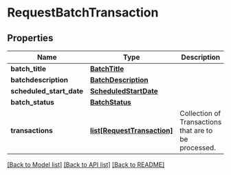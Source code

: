 # RequestBatchTransaction

## Properties
Name | Type | Description | Notes
------------ | ------------- | ------------- | -------------
**batch_title** | [**BatchTitle**](BatchTitle.md) |  | [optional] 
**batchdescription** | [**BatchDescription**](BatchDescription.md) |  | [optional] 
**scheduled_start_date** | [**ScheduledStartDate**](ScheduledStartDate.md) |  | [optional] 
**batch_status** | [**BatchStatus**](BatchStatus.md) |  | [optional] 
**transactions** | [**list[RequestTransaction]**](RequestTransaction.md) | Collection of Transactions that are to be processed. | 

[[Back to Model list]](../README.md#documentation-for-models) [[Back to API list]](../README.md#documentation-for-api-endpoints) [[Back to README]](../README.md)

